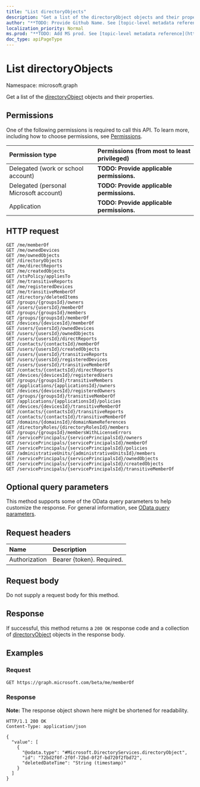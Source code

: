 ```yaml
---
title: "List directoryObjects"
description: "Get a list of the directoryObject objects and their properties."
author: "**TODO: Provide Github Name. See [topic-level metadata reference](https://msgo.azurewebsites.net/add/document/guidelines/metadata.html#topic-level-metadata)**"
localization_priority: Normal
ms.prod: "**TODO: Add MS prod. See [topic-level metadata reference](https://msgo.azurewebsites.net/add/document/guidelines/metadata.html#topic-level-metadata)**"
doc_type: apiPageType
---
```


# List directoryObjects
Namespace: microsoft.graph

Get a list of the [directoryObject](../resources/directoryobject.md) objects and their properties.

## Permissions
One of the following permissions is required to call this API. To learn more, including how to choose permissions, see [Permissions](/graph/permissions-reference).

|Permission type|Permissions (from most to least privileged)|
|:---|:---|
|Delegated (work or school account)|**TODO: Provide applicable permissions.**|
|Delegated (personal Microsoft account)|**TODO: Provide applicable permissions.**|
|Application|**TODO: Provide applicable permissions.**|

## HTTP request

<!-- {
  "blockType": "ignored"
}
-->
``` http
GET /me/memberOf
GET /me/ownedDevices
GET /me/ownedObjects
GET /directoryObjects
GET /me/directReports
GET /me/createdObjects
GET /stsPolicy/appliesTo
GET /me/transitiveReports
GET /me/registeredDevices
GET /me/transitiveMemberOf
GET /directory/deletedItems
GET /groups/{groupsId}/owners
GET /users/{usersId}/memberOf
GET /groups/{groupsId}/members
GET /groups/{groupsId}/memberOf
GET /devices/{devicesId}/memberOf
GET /users/{usersId}/ownedDevices
GET /users/{usersId}/ownedObjects
GET /users/{usersId}/directReports
GET /contacts/{contactsId}/memberOf
GET /users/{usersId}/createdObjects
GET /users/{usersId}/transitiveReports
GET /users/{usersId}/registeredDevices
GET /users/{usersId}/transitiveMemberOf
GET /contacts/{contactsId}/directReports
GET /devices/{devicesId}/registeredUsers
GET /groups/{groupsId}/transitiveMembers
GET /applications/{applicationsId}/owners
GET /devices/{devicesId}/registeredOwners
GET /groups/{groupsId}/transitiveMemberOf
GET /applications/{applicationsId}/policies
GET /devices/{devicesId}/transitiveMemberOf
GET /contacts/{contactsId}/transitiveReports
GET /contacts/{contactsId}/transitiveMemberOf
GET /domains/{domainsId}/domainNameReferences
GET /directoryRoles/{directoryRolesId}/members
GET /groups/{groupsId}/membersWithLicenseErrors
GET /servicePrincipals/{servicePrincipalsId}/owners
GET /servicePrincipals/{servicePrincipalsId}/memberOf
GET /servicePrincipals/{servicePrincipalsId}/policies
GET /administrativeUnits/{administrativeUnitsId}/members
GET /servicePrincipals/{servicePrincipalsId}/ownedObjects
GET /servicePrincipals/{servicePrincipalsId}/createdObjects
GET /servicePrincipals/{servicePrincipalsId}/transitiveMemberOf
```

## Optional query parameters
This method supports some of the OData query parameters to help customize the response. For general information, see [OData query parameters](/graph/query-parameters).

## Request headers
|Name|Description|
|:---|:---|
|Authorization|Bearer {token}. Required.|

## Request body
Do not supply a request body for this method.

## Response

If successful, this method returns a `200 OK` response code and a collection of [directoryObject](../resources/directoryobject.md) objects in the response body.

## Examples

### Request
<!-- {
  "blockType": "request",
  "name": "list_directoryobject"
}
-->
``` http
GET https://graph.microsoft.com/beta/me/memberOf
```


### Response
**Note:** The response object shown here might be shortened for readability.
<!-- {
  "blockType": "response",
  "truncated": true,
  "@odata.type": "Collection(Microsoft.DirectoryServices.directoryObject)"
}
-->
``` http
HTTP/1.1 200 OK
Content-Type: application/json

{
  "value": [
    {
      "@odata.type": "#Microsoft.DirectoryServices.directoryObject",
      "id": "72bd2f0f-2f0f-72bd-0f2f-bd720f2fbd72",
      "deletedDateTime": "String (timestamp)"
    }
  ]
}
```

